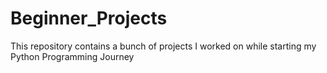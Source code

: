 # Beginner_Projects
This repository contains a bunch of projects I worked on while starting my Python Programming Journey
